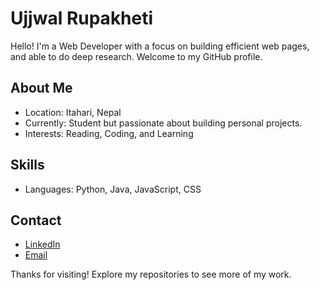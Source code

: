 # Ujjwal Rupakheti

Hello! I'm a Web Developer with a focus on building efficient web pages, and able to do deep research. Welcome to my GitHub profile.

## About Me
- Location: Itahari, Nepal
- Currently: Student but passionate about building personal projects.
- Interests: Reading, Coding, and Learning

## Skills
- Languages: Python, Java, JavaScript, CSS

## Contact
- [LinkedIn](https://www.linkedin.com/in/ujjwal-rupakheti-bb421b339/)
- [Email](mailto:ujjwalrupakheti87@gmail.com)

Thanks for visiting! Explore my repositories to see more of my work.
